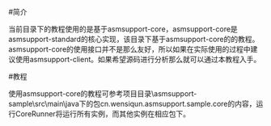 #简介

当前目录下的教程使用的是基于asmsupport-core，asmsupport-core是asmsupport-standard的核心实现，该目录下基于asmsupport-core的的教程。asmsupport-core的使用接口并不是那么友好，所以如果在实际使用的过程中建议使用asmsupport-client。如果希望源码进行分析那么就可以通过本教程入手。

#教程

使用asmsupport-core的教程可参考项目目录\asmsupport-sample\src\main\java下的包cn.wensiqun.asmsupport.sample.core的内容，运行CoreRunner将运行所有实例，而其他实例在相应包下。